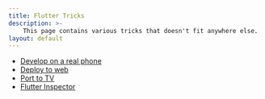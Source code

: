 ```yaml
---
title: Flutter Tricks
description: >-
    This page contains various tricks that doesn't fit anywhere else.
layout: default
---
```


- [Develop on a real phone](phone)
- [Deploy to web](web)
- [Port to TV](tv)
- [Flutter Inspector](inspector)
